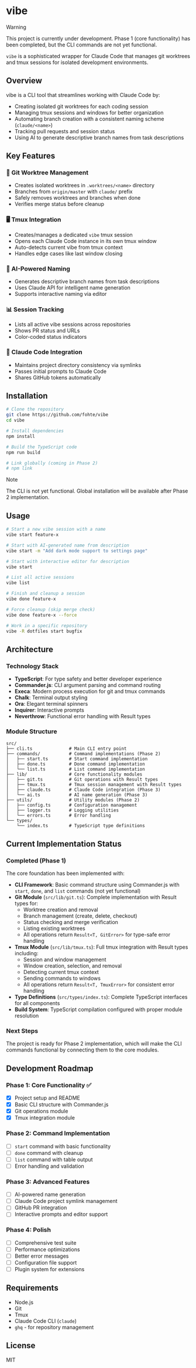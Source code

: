 # vibe

> [!WARNING]
> This project is currently under development. Phase 1 (core functionality) has been completed, but the CLI commands are not yet functional.

`vibe` is a sophisticated wrapper for Claude Code that manages git worktrees and tmux sessions for isolated development environments.

## Overview

vibe is a CLI tool that streamlines working with Claude Code by:

- Creating isolated git worktrees for each coding session
- Managing tmux sessions and windows for better organization
- Automating branch creation with a consistent naming scheme (`claude/<name>`)
- Tracking pull requests and session status
- Using AI to generate descriptive branch names from task descriptions

## Key Features

### 🌳 Git Worktree Management

- Creates isolated worktrees in `.worktrees/<name>` directory
- Branches from `origin/master` with `claude/` prefix
- Safely removes worktrees and branches when done
- Verifies merge status before cleanup

### 🖥️ Tmux Integration

- Creates/manages a dedicated `vibe` tmux session
- Opens each Claude Code instance in its own tmux window
- Auto-detects current vibe from tmux context
- Handles edge cases like last window closing

### 🤖 AI-Powered Naming

- Generates descriptive branch names from task descriptions
- Uses Claude API for intelligent name generation
- Supports interactive naming via editor

### 📊 Session Tracking

- Lists all active vibe sessions across repositories
- Shows PR status and URLs
- Color-coded status indicators

### 🔗 Claude Code Integration

- Maintains project directory consistency via symlinks
- Passes initial prompts to Claude Code
- Shares GitHub tokens automatically

## Installation

```bash
# Clone the repository
git clone https://github.com/fohte/vibe
cd vibe

# Install dependencies
npm install

# Build the TypeScript code
npm run build

# Link globally (coming in Phase 2)
# npm link
```

> [!NOTE]
> The CLI is not yet functional. Global installation will be available after Phase 2 implementation.

## Usage

```bash
# Start a new vibe session with a name
vibe start feature-x

# Start with AI-generated name from description
vibe start -m "Add dark mode support to settings page"

# Start with interactive editor for description
vibe start

# List all active sessions
vibe list

# Finish and cleanup a session
vibe done feature-x

# Force cleanup (skip merge check)
vibe done feature-x --force

# Work in a specific repository
vibe -R dotfiles start bugfix
```

## Architecture

### Technology Stack

- **TypeScript**: For type safety and better developer experience
- **Commander.js**: CLI argument parsing and command routing
- **Execa**: Modern process execution for git and tmux commands
- **Chalk**: Terminal output styling
- **Ora**: Elegant terminal spinners
- **Inquirer**: Interactive prompts
- **Neverthrow**: Functional error handling with Result types

### Module Structure

```
src/
├── cli.ts              # Main CLI entry point
├── commands/           # Command implementations (Phase 2)
│   ├── start.ts        # Start command implementation
│   ├── done.ts         # Done command implementation
│   └── list.ts         # List command implementation
├── lib/                # Core functionality modules
│   ├── git.ts          # Git operations with Result types
│   ├── tmux.ts         # Tmux session management with Result types
│   ├── claude.ts       # Claude Code integration (Phase 3)
│   └── ai.ts           # AI name generation (Phase 3)
├── utils/              # Utility modules (Phase 2)
│   ├── config.ts       # Configuration management
│   ├── logger.ts       # Logging utilities
│   └── errors.ts       # Error handling
└── types/
    └── index.ts        # TypeScript type definitions
```

## Current Implementation Status

### Completed (Phase 1)

The core foundation has been implemented with:

- **CLI Framework**: Basic command structure using Commander.js with `start`, `done`, and `list` commands (not yet functional)
- **Git Module** (`src/lib/git.ts`): Complete implementation with Result types for:
  - Worktree creation and removal
  - Branch management (create, delete, checkout)
  - Status checking and merge verification
  - Listing existing worktrees
  - All operations return `Result<T, GitError>` for type-safe error handling
- **Tmux Module** (`src/lib/tmux.ts`): Full tmux integration with Result types including:
  - Session and window management
  - Window creation, selection, and removal
  - Detecting current tmux context
  - Sending commands to windows
  - All operations return `Result<T, TmuxError>` for consistent error handling
- **Type Definitions** (`src/types/index.ts`): Complete TypeScript interfaces for all components
- **Build System**: TypeScript compilation configured with proper module resolution

### Next Steps

The project is ready for Phase 2 implementation, which will make the CLI commands functional by connecting them to the core modules.

## Development Roadmap

### Phase 1: Core Functionality ✅

- [x] Project setup and README
- [x] Basic CLI structure with Commander.js
- [x] Git operations module
- [x] Tmux integration module

### Phase 2: Command Implementation

- [ ] `start` command with basic functionality
- [ ] `done` command with cleanup
- [ ] `list` command with table output
- [ ] Error handling and validation

### Phase 3: Advanced Features

- [ ] AI-powered name generation
- [ ] Claude Code project symlink management
- [ ] GitHub PR integration
- [ ] Interactive prompts and editor support

### Phase 4: Polish

- [ ] Comprehensive test suite
- [ ] Performance optimizations
- [ ] Better error messages
- [ ] Configuration file support
- [ ] Plugin system for extensions

## Requirements

- Node.js
- Git
- Tmux
- Claude Code CLI (`claude`)
- `ghq` - for repository management

## License

MIT
